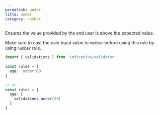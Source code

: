 ```yaml
---
permalink: under
title: under
category: number
---
```


Ensures the value provided by the end user is above the
expected value.
 
Make sure to cast the user input value to `number` before using this
rule by using `number` rule.
 
```ts
import { validations } from 'indicative/validator'
 
const rules = {
  age: 'under:60'
}
 
// or
const rules = {
  age: [
    validations.under(60)
  ]
}
```